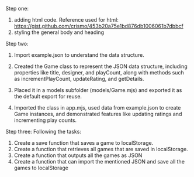 Step one:
1. adding html code.
Reference used for html:
https://gist.github.com/crismo/453b20a75e1bd876db1006061b7dbbcf 
2. styling the general body and heading

Step two:
1. Import example.json to understand the data structure.

2. Created the Game class to represent the JSON data structure, including properties like title, designer, and playCount, along with methods such as incrementPlayCount, updateRating, and getDetails.

3. Placed it in a models subfolder (models/Game.mjs) and exported it as the default export for reuse.

4. Imported the class in app.mjs, used data from example.json to create Game instances, and demonstrated features like updating ratings and incrementing play counts.

Step three:
Following the tasks:
1. Create a save function that saves a game to localStorage.
2. Create a function that retrieves all games that are saved in localStorage.
3. Create a function that outputs all the games as JSON
4. Create a function that can import the mentioned JSON and save all the games to localStorage
